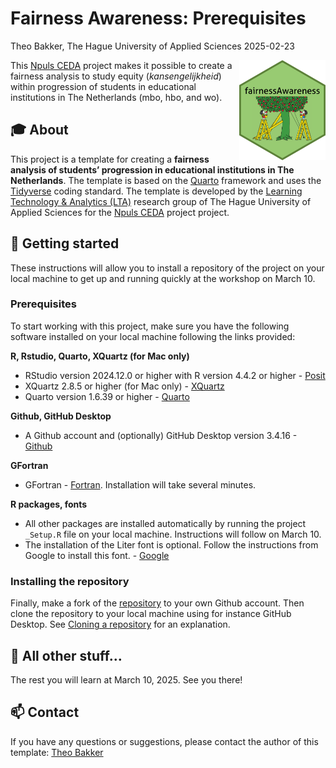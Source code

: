 # Fairness Awareness: Prerequisites
Theo Bakker, The Hague University of Applied Sciences
2025-02-23

<a name="top"></a>

<img src="figures/fairness-awareness-hex.png" align="right" height="160"/>

This [Npuls
CEDA](https://community-data-ai.npuls.nl/groups/view/44d20066-53a8-48c2-b4e9-be348e05d273/project-center-for-educational-data-analytics-ceda)
project makes it possible to create a fairness analysis to study equity
(*kansengelijkheid*) within progression of students in educational
institutions in The Netherlands (mbo, hbo, and wo).

## 🎓 About

This project is a template for creating a **fairness analysis of
students’ progression in educational institutions in The Netherlands**.
The template is based on the
[Quarto](https://quarto.org/docs/get-started/) framework and uses the
[Tidyverse](https://www.tidyverse.org/) coding standard. The template is
developed by the [Learning Technology & Analytics
(LTA)](https://www.dehaagsehogeschool.nl/onderzoek/lectoraten/learning-technology-analytics)
research group of The Hague University of Applied Sciences for the
[Npuls
CEDA](https://community-data-ai.npuls.nl/groups/view/44d20066-53a8-48c2-b4e9-be348e05d273/project-center-for-educational-data-analytics-ceda)
project project.

## 🚀 Getting started

These instructions will allow you to install a repository of the project
on your local machine to get up and running quickly at the workshop on
March 10.

### Prerequisites

To start working with this project, make sure you have the following
software installed on your local machine following the links provided:

**R, Rstudio, Quarto, XQuartz (for Mac only)**

- RStudio version 2024.12.0 or higher with R version 4.4.2 or higher -
  [Posit](https://posit.co/download/rstudio-desktop/)
- XQuartz 2.8.5 or higher (for Mac only) -
  [XQuartz](https://www.xquartz.org/)
- Quarto version 1.6.39 or higher -
  [Quarto](https://quarto.org/docs/get-started/)

**Github, GitHub Desktop**

- A Github account and (optionally) GitHub Desktop version 3.4.16 -
  [Github](https://docs.github.com/en/desktop/installing-and-authenticating-to-github-desktop/installing-github-desktop)

**GFortran**

- GFortran -
  [Fortran](https://fortran-lang.org/en/learn/os_setup/install_gfortran/).
  Installation will take several minutes.

**R packages, fonts**

- All other packages are installed automatically by running the project
  `_Setup.R` file on your local machine. Instructions will follow on
  March 10.
- The installation of the Liter font is optional. Follow the
  instructions from Google to install this font. -
  [Google](https://fonts.google.com/specimen/Liter)

### Installing the repository

Finally, make a fork of the
[repository](https://github.com/LTA-HHs/lta-hhs-fairnessawareness/) to
your own Github account. Then clone the repository to your local machine
using for instance GitHub Desktop. See [Cloning a
repository](https://docs.github.com/en/repositories/creating-and-managing-repositories/cloning-a-repository)
for an explanation.

## 🎈 All other stuff…

The rest you will learn at March 10, 2025. See you there!

## 📫 Contact

If you have any questions or suggestions, please contact the author of
this template: [Theo Bakker](mailto:t.c.bakker@hhs.nl)

